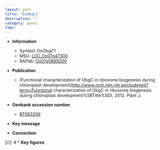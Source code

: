```yaml
---
layout: post
title: "OsObgC1"
description: ""
category: genes
tags: 
---
```


* **Information**  
    + Symbol: OsObgC1  
    + MSU: [LOC_Os07g47300](http://rice.plantbiology.msu.edu/cgi-bin/ORF_infopage.cgi?orf=LOC_Os07g47300)  
    + RAPdb: [Os07g0669200](http://rapdb.dna.affrc.go.jp/viewer/gbrowse_details/irgsp1?name=Os07g0669200)  

* **Publication**  
    + [Functional characterization of ObgC in ribosome biogenesis during chloroplast development](http://www.ncbi.nlm.nih.gov/pubmed?term=Functional characterization of ObgC in ribosome biogenesis during chloroplast development%5BTitle%5D), 2012, Plant J.

* **Genbank accession number**  
    + [BT063209](http://www.ncbi.nlm.nih.gov/nuccore/BT063209)

* **Key message**  

* **Connection**  

[//]: # * **Key figures**  


